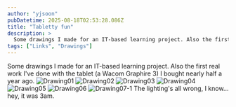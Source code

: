 ```yaml
---
author: "yjsoon"
pubDatetime: 2025-08-18T02:53:28.086Z
title: "Tabletty fun"
description: >
  Some drawings I made for an IT-based learning project. Also the first real work I've done with the tablet (a Wacom Graphire 3) I bought nearly half a ...
tags: ["Links", "Drawings"]
---
```






Some drawings I made for an IT-based learning project. Also the first real work I've done with the tablet (a Wacom Graphire 3) I bought nearly half a year ago. ![Drawing01](http://yjblog.stupidchicken.com/images/drawing01.jpg) ![Drawing02](http://yjblog.stupidchicken.com/images/drawing02.jpg) ![Drawing03](http://yjblog.stupidchicken.com/images/drawing03.jpg) ![Drawing04](http://yjblog.stupidchicken.com/images/drawing04.jpg) ![Drawing05](http://yjblog.stupidchicken.com/images/drawing05.jpg) ![Drawing06](http://yjblog.stupidchicken.com/images/drawing06.jpg) ![Drawing07-1](http://yjblog.stupidchicken.com/images/drawing07-1.jpg) The lighting's all wrong, I know... hey, it was 3am.